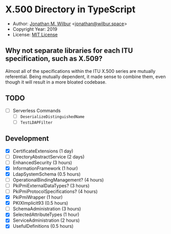 # X.500 Directory in TypeScript

* Author: [Jonathan M. Wilbur](https://github.com/JonathanWilbur) <[jonathan@wilbur.space](mailto:jonathan@wilbur.space)>
* Copyright Year: 2019
* License: [MIT License](https://mit-license.org/)

## Why not separate libraries for each ITU specification, such as X.509?

Almost all of the specifications within the ITU X.500 series are mutually
referential. Being mutually dependent, it made sense to combine them, even
though it will result in a more bloated codebase.

## TODO

- [ ] Serverless Commands
  - [ ] `DeserializeDistinguishedName`
  - [ ] `TestLDAPFilter`

## Development

- [x] CertificateExtensions (1 day)
- [ ] DirectoryAbstractService (2 days)
- [ ] EnhancedSecurity (3 hours)
- [x] InformationFramework (1 hour)
- [x] LdapSystemSchema (0.5 hours)
- [ ] OperationalBindingManagement? (4 hours)
- [ ] PkiPmiExternalDataTypes? (3 hours)
- [ ] PkiPmiProtocolSpecifications? (4 hours)
- [x] PkiPmiWrapper (1 hour)
- [x] PKIXImplicit93 (0.5 hours)
- [ ] SchemaAdministration (3 hours)
- [x] SelectedAttributeTypes (1 hour)
- [x] ServiceAdministration (2 hours)
- [x] UsefulDefinitions (0.5 hours)
